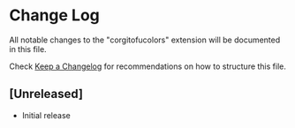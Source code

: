 # Change Log

All notable changes to the "corgitofucolors" extension will be documented in this file.

Check [Keep a Changelog](http://keepachangelog.com/) for recommendations on how to structure this file.

## [Unreleased]

- Initial release
